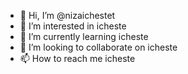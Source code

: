 - 👋 Hi, I’m @nizaichestet
- 👀 I’m interested in icheste
- 🌱 I’m currently learning icheste
- 💞️ I’m looking to collaborate on icheste
- 📫 How to reach me icheste

<!---
nizaichestet/nizaichestet is a ✨ special ✨ repository because its `README.md` (this file) appears on your GitHub profile.
You can click the Preview link to take a look at your changes.
--->
